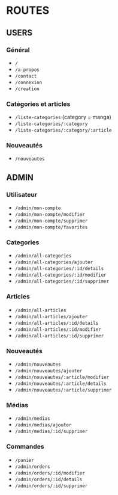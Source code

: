 # ROUTES

## USERS

### Général
- `/`
- `/a-propos`
- `/contact`
- `/connexion`
- `/creation`

### Catégories et articles
- `/liste-categories` (category = manga)
- `/liste-categories/:category`
- `/liste-categories/:category/:article`

### Nouveautés
- `/nouveautes`

## ADMIN

### Utilisateur
- `/admin/mon-compte`
- `/admin/mon-compte/modifier`
- `/admin/mon-compte/supprimer`
- `/admin/mon-compte/favorites`

### Categories
- `/admin/all-categories`
- `/admin/all-categories/ajouter`
- `/admin/all-categories/:id/details`
- `/admin/all-categories/:id/modifier`
- `/admin/all-categories/:id/supprimer`

### Articles
- `/admin/all-articles`
- `/admin/all-articles/ajouter`
- `/admin/all-articles/:id/details`
- `/admin/all-articles/:id/modifier`
- `/admin/all-articles/:id/supprimer`

### Nouveautés
- `/admin/nouveautes`
- `/admin/nouveautes/ajouter`
- `/admin/nouveautes/:article/modifier`
- `/admin/nouveautes/:article/details`
- `/admin/nouveautes/:article/supprimer`

### Médias
- `/admin/medias`
- `/admin/medias/ajouter`
- `/admin/medias/:id/supprimer`

### Commandes
- `/panier`
- `/admin/orders`
- `/admin/orders/:id/modifier`
- `/admin/orders/:id/details`
- `/admin/orders/:id/supprimer`
